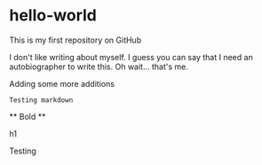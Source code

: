 # hello-world
This is my first repository on GitHub


I don't like writing about myself. I guess you can say that I need an autobiographer to write this. Oh wait... that's me.

Adding some more additions


````
Testing markdown
````

** Bold **

h1

Testing
